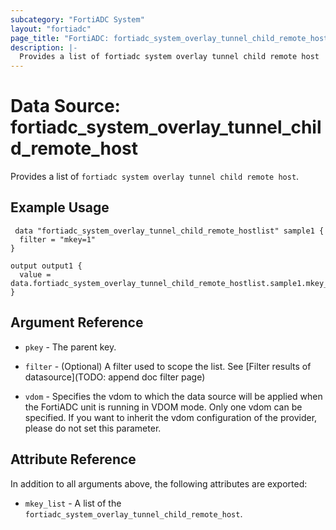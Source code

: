 ```yaml
---
subcategory: "FortiADC System"
layout: "fortiadc"
page_title: "FortiADC: fortiadc_system_overlay_tunnel_child_remote_host"
description: |-
  Provides a list of fortiadc system overlay tunnel child remote host
---
```


# Data Source: fortiadc_system_overlay_tunnel_child_remote_host
Provides a list of `fortiadc system overlay tunnel child remote host`.

## Example Usage

```hcl
 data "fortiadc_system_overlay_tunnel_child_remote_hostlist" sample1 {
  filter = "mkey=1"
}

output output1 {
  value = data.fortiadc_system_overlay_tunnel_child_remote_hostlist.sample1.mkey_list
}
```

## Argument Reference

* `pkey` - The parent key.
* `filter` - (Optional) A filter used to scope the list. See [Filter results of datasource](TODO: append doc filter page)

* `vdom` - Specifies the vdom to which the data source will be applied when the FortiADC unit is running in VDOM mode. Only one vdom can be specified. If you want to inherit the vdom configuration of the provider, please do not set this parameter.

## Attribute Reference

In addition to all arguments above, the following attributes are exported:

* `mkey_list` -  A list of the `fortiadc_system_overlay_tunnel_child_remote_host`.
